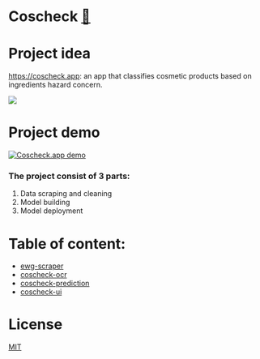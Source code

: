 # Coscheck [🔗](https://www.meetup.com/Seattle-WiDS-Meetup/events/jpsmjryzpbhc/)


# Project idea
https://coscheck.app: an app that classifies cosmetic products based on ingredients hazard concern.

<a href="https://coscheck.app">
 <img src="https://i.imgur.com/tTn3V25.png" />
</a>

# Project demo
[![Coscheck.app demo](https://img.youtube.com/vi/jv6IssBKm9w/0.jpg)](https://www.youtube.com/watch?v=jv6IssBKm9w)

### The project consist of 3 parts:

1. Data scraping and cleaning
2. Model building
3. Model deployment

# Table of content:
- [ewg-scraper](https://github.com/houdaaynaou/coscheck/tree/master/ewg-scraper)
- [coscheck-ocr](https://github.com/houdaaynaou/coscheck/tree/master/coscheck-ocr)
- [coscheck-prediction](https://github.com/houdaaynaou/coscheck/tree/master/coscheck-prediction)
- [coscheck-ui](https://github.com/houdaaynaou/coscheck/tree/master/coscheck-ui)

# License
[MIT](https://github.com/houdaaynaou/coscheck/blob/master/LICENSE)
